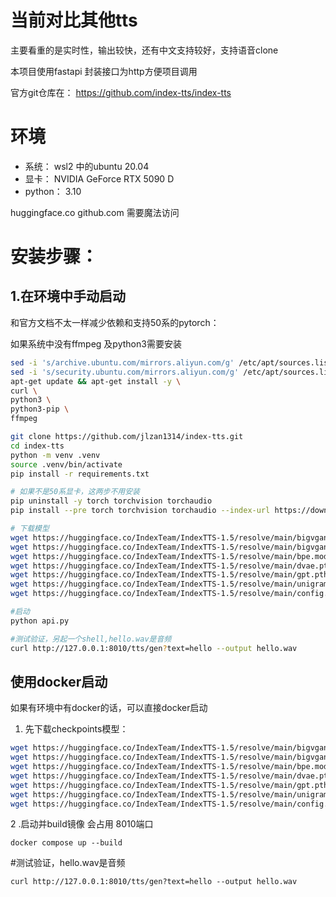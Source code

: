 # 当前对比其他tts
主要看重的是实时性，输出较快，还有中文支持较好，支持语音clone

本项目使用fastapi 封装接口为http方便项目调用

官方git仓库在：
https://github.com/index-tts/index-tts

# 环境
- 系统： wsl2 中的ubuntu 20.04
- 显卡： NVIDIA GeForce RTX 5090 D
- python： 3.10

huggingface.co github.com 需要魔法访问
# 安装步骤：

## 1.在环境中手动启动

和官方文档不太一样减少依赖和支持50系的pytorch：

如果系统中没有ffmpeg 及python3需要安装
```bash
sed -i 's/archive.ubuntu.com/mirrors.aliyun.com/g' /etc/apt/sources.list && \
sed -i 's/security.ubuntu.com/mirrors.aliyun.com/g' /etc/apt/sources.list && \
apt-get update && apt-get install -y \
curl \
python3 \
python3-pip \
ffmpeg
```

```bash
git clone https://github.com/jlzan1314/index-tts.git
cd index-tts
python -m venv .venv
source .venv/bin/activate
pip install -r requirements.txt

# 如果不是50系显卡，这两步不用安装
pip uninstall -y torch torchvision torchaudio
pip install --pre torch torchvision torchaudio --index-url https://download.pytorch.org/whl/nightly/cu128

# 下载模型
wget https://huggingface.co/IndexTeam/IndexTTS-1.5/resolve/main/bigvgan_discriminator.pth -P checkpoints
wget https://huggingface.co/IndexTeam/IndexTTS-1.5/resolve/main/bigvgan_generator.pth -P checkpoints
wget https://huggingface.co/IndexTeam/IndexTTS-1.5/resolve/main/bpe.model -P checkpoints
wget https://huggingface.co/IndexTeam/IndexTTS-1.5/resolve/main/dvae.pth -P checkpoints
wget https://huggingface.co/IndexTeam/IndexTTS-1.5/resolve/main/gpt.pth -P checkpoints
wget https://huggingface.co/IndexTeam/IndexTTS-1.5/resolve/main/unigram_12000.vocab -P checkpoints
wget https://huggingface.co/IndexTeam/IndexTTS-1.5/resolve/main/config.yaml -P checkpoints

#启动
python api.py

#测试验证，另起一个shell,hello.wav是音频
curl http://127.0.0.1:8010/tts/gen?text=hello --output hello.wav
```

## 使用docker启动
如果有环境中有docker的话，可以直接docker启动
1. 先下载checkpoints模型：

```bash
wget https://huggingface.co/IndexTeam/IndexTTS-1.5/resolve/main/bigvgan_discriminator.pth -P checkpoints
wget https://huggingface.co/IndexTeam/IndexTTS-1.5/resolve/main/bigvgan_generator.pth -P checkpoints
wget https://huggingface.co/IndexTeam/IndexTTS-1.5/resolve/main/bpe.model -P checkpoints
wget https://huggingface.co/IndexTeam/IndexTTS-1.5/resolve/main/dvae.pth -P checkpoints
wget https://huggingface.co/IndexTeam/IndexTTS-1.5/resolve/main/gpt.pth -P checkpoints
wget https://huggingface.co/IndexTeam/IndexTTS-1.5/resolve/main/unigram_12000.vocab -P checkpoints
wget https://huggingface.co/IndexTeam/IndexTTS-1.5/resolve/main/config.yaml -P checkpoints
```

2 .启动并build镜像
会占用 8010端口
```
docker compose up --build
```

#测试验证，hello.wav是音频
```
curl http://127.0.0.1:8010/tts/gen?text=hello --output hello.wav
```